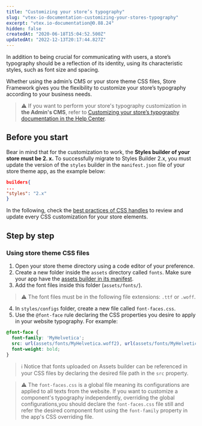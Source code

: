 ```yaml
---
title: "Customizing your store’s typography"
slug: "vtex-io-documentation-customizing-your-stores-typography"
excerpt: "vtex.io-documentation@0.88.24"
hidden: false
createdAt: "2020-06-18T15:04:52.500Z"
updatedAt: "2022-12-13T20:17:44.827Z"
---
```

In addition to being crucial for communicating with users, a store’s typography should be a reflection of its identity, using its characteristic styles, such as font size and spacing.

Whether using the admin’s CMS or your store theme CSS files, Store Framework gives you the flexibility to customize your store’s typography according to your business needs.

> ⚠️ If you want to perform your store's typography customization in **the Admin's CMS**, refer to [Customizing your store’s typography documentation in the Help Center](https://help.vtex.com/tutorial/personalizando-a-tipografia-da-sua-loja--2R0ByIjvJtuz99RK3OL5WP).

## Before you start

Bear in mind that for the customization to work, the **Styles builder of your store must be 2. x.** To successfully migrate to Styles Builder 2.x, you must update the version of the `styles` builder in the `manifest.json` file of your store theme app, as the example below:

```json
builders{
...
"styles": "2.x"
}
```

In the following, check the [best practices of CSS handles](https://developers.vtex.com/vtex-developer-docs/docs/vtex-io-documentation-using-css-handles-for-store-customization#best-practices) to review and update every CSS customization for your store elements.

## Step by step

### Using store theme CSS files

1. Open your store theme directory using a code editor of your preference.
2. Create a new folder inside the `assets` directory called `fonts`. Make sure your app have the [assets builder in its manifest](https://developers.vtex.com/vtex-developer-docs/docs/vtex-io-documentation-using-the-assets-builder/).
3. Add the font files inside this folder (`assets/fonts/`).

>⚠️  The font files must be in the following file extensions: `.ttf` or `.woff`.

4. In `styles/configs` folder, create a new file called `font-faces.css`.
5. Use the `@font-face` rule declaring the CSS properties you desire to apply in your website typography. For example:

```css
@font-face {
  font-family: 'MyHelvetica';
  src: url(assets/fonts/MyHelvetica.woff2), url(assets/fonts/MyHelvetica.ttf);
  font-weight: bold;
}
```

>ℹ️  Notice that fonts uploaded on Assets builder can be referenced in your CSS files by declaring the desired file path in the `src` property.

>⚠️ The `font-faces.css` is a global file meaning its configurations are applied to all texts from the website. If you want to customize a component's typography independently, overriding the global configurations,you should declare the `font-faces.css` file still and refer the desired component font using the `font-family` property in the app's CSS overriding file.
